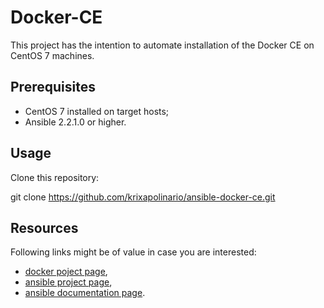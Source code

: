 Docker-CE
=========

This project has the intention to automate installation of the Docker CE on CentOS 7 machines.


Prerequisites
-------------

  * CentOS 7 installed on target hosts;
  * Ansible 2.2.1.0 or higher.

Usage
-----

Clone this repository:

git clone https://github.com/krixapolinario/ansible-docker-ce.git

Resources
---------

Following links might be of value in case you are interested:

  * [docker poject page](https://www.docker.com/community-edition),
  * [ansible project page](https://www.ansible.com/),
  * [ansible documentation page](http://docs.ansible.com/ansible/).

